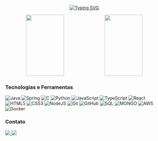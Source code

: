 <div align="center">

  <a href="https://git.io/typing-svg"><img src="https://readme-typing-svg.demolab.com?font=Jetbrains+Mono&pause=1000&color=0d2b83&size=35&center=true&vCenter=true&width=1000&lines=Hi+there+%F0%9F%91%8B%2C+I'm+Guilherme+Santos" alt="Typing SVG" /></a>

</div>
 
<div align="center">
  <img width="49%" height="195px" src="https://github-readme-stats.vercel.app/api/top-langs/?username=GuilhermexL&layout=compact&langs_count=7&theme=dracula"/> 
  <img width="49%" height="195px" src="https://github-readme-stats.vercel.app/api?username=GuilhermexL&show_icons=true&theme=dracula&include_all_commits=true&count_private=true"/>
</div>

### Tecnologias e Ferramentas

<p align="left">

![Java](https://img.shields.io/badge/Java-000?style=for-the-badge&logo=java)
![Spring](https://img.shields.io/badge/Spring-000?style=for-the-badge&logo=spring)
![C](https://img.shields.io/badge/C-000?style=for-the-badge&logo=c&logoColor=00599C)
![Python](https://img.shields.io/badge/Python-000?style=for-the-badge&logo=python)
![JavaScript](https://img.shields.io/badge/JavaScript-000?style=for-the-badge&logo=javascript)
![TypeScript](https://img.shields.io/badge/TypeScript-000?style=for-the-badge&logo=typescript)
![React](https://img.shields.io/badge/React-000?style=for-the-badge&logo=react)
![HTML5](https://img.shields.io/badge/HTML5-000?style=for-the-badge&logo=html5)
![CSS3](https://img.shields.io/badge/CSS3-000?style=for-the-badge&logo=css3&logoColor=blue)
![NodeJS](https://img.shields.io/badge/NodeJS-000?style=for-the-badge&logo=nodedotjs)
![Git](https://img.shields.io/badge/Git-000?style=for-the-badge&logo=git)
![GitHub](https://img.shields.io/badge/GitHub-000?style=for-the-badge&logo=github)
![SQL](https://img.shields.io/badge/PostgreSQL-00000F?style=for-the-badge&logo=postgresql)
![MONGO](https://img.shields.io/badge/MongoDB-00000F?style=for-the-badge&logo=mongodb)
![AWS](https://img.shields.io/badge/Amazon%20Web%20Services-000.svg?style=for-the-badge&logo=Amazon-Web-Services&logoColor=white)
![Docker](https://img.shields.io/badge/docker-00000F.svg?style=for-the-badge&logo=docker)
  
</p>

### Contato

<a href="https://www.linkedin.com/in/guilhermee-santos/">
<img src="https://img.shields.io/badge/LinkedIn-0077B5?style=for-the-badge&logo=linkedin&logoColor=white" target="_blank">
</a>

<a href = "mailto:contato@guilhermesantosmj">
<img loading="lazy" src="https://img.shields.io/badge/Gmail-333333?style=for-the-badge&logo=gmail&logoColor=red" target="_blank">
</a>

